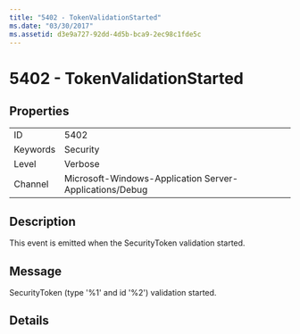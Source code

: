 ```yaml
---
title: "5402 - TokenValidationStarted"
ms.date: "03/30/2017"
ms.assetid: d3e9a727-92dd-4d5b-bca9-2ec98c1fde5c
---
```

# 5402 - TokenValidationStarted

## Properties  
  
|||  
|-|-|  
|ID|5402|  
|Keywords|Security|  
|Level|Verbose|  
|Channel|Microsoft-Windows-Application Server-Applications/Debug|  
  
## Description  

 This event is emitted when the SecurityToken validation started.  
  
## Message  

 SecurityToken (type '%1' and id '%2') validation started.  
  
## Details
